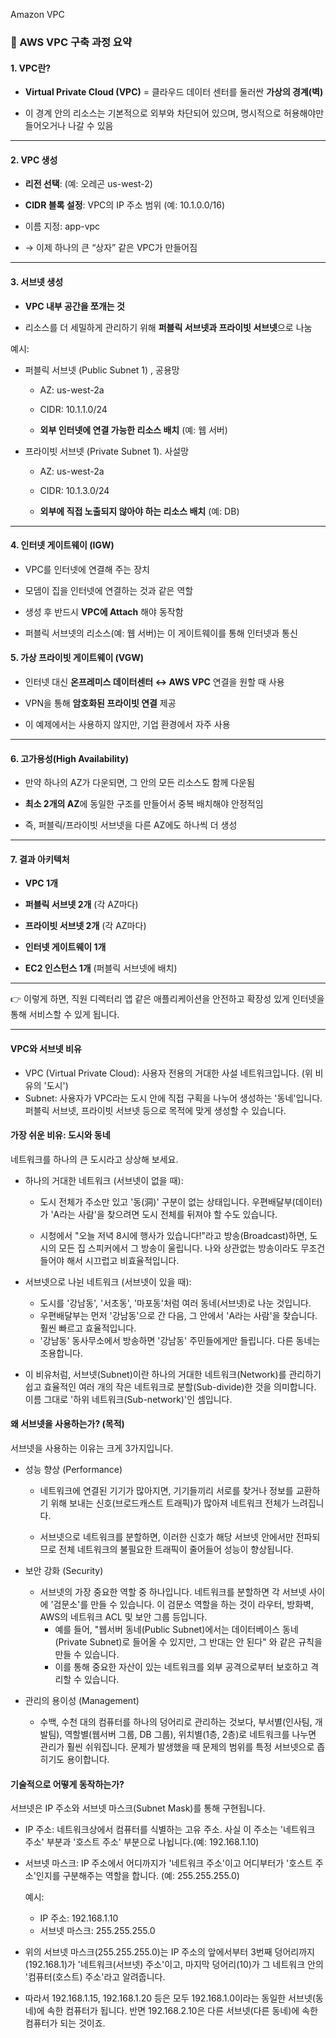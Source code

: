 Amazon VPC

### 📌 AWS VPC 구축 과정 요약
#### 1. VPC란?

- **Virtual Private Cloud (VPC)** = 클라우드 데이터 센터를 둘러싼 **가상의 경계(벽)**

- 이 경계 안의 리소스는 기본적으로 외부와 차단되어 있으며, 명시적으로 허용해야만 들어오거나 나갈 수 있음

---

#### 2. VPC 생성

- **리전 선택**: (예: 오레곤 us-west-2)

- **CIDR 블록 설정**: VPC의 IP 주소 범위 (예: 10.1.0.0/16)

- 이름 지정: app-vpc

- → 이제 하나의 큰 “상자” 같은 VPC가 만들어짐

---

#### 3. 서브넷 생성

- **VPC 내부 공간을 쪼개는 것**

- 리소스를 더 세밀하게 관리하기 위해 **퍼블릭 서브넷과 프라이빗 서브넷**으로 나눔

예시:

- 퍼블릭 서브넷 (Public Subnet 1) , 공용망 
    
    - AZ: us-west-2a

    - CIDR: 10.1.1.0/24

    - **외부 인터넷에 연결 가능한 리소스 배치** (예: 웹 서버)

- 프라이빗 서브넷 (Private Subnet 1). 사설망

    - AZ: us-west-2a

    - CIDR: 10.1.3.0/24

    - **외부에 직접 노출되지 않아야 하는 리소스 배치** (예: DB)

---

#### 4. 인터넷 게이트웨이 (IGW)

- VPC를 인터넷에 연결해 주는 장치

- 모뎀이 집을 인터넷에 연결하는 것과 같은 역할

- 생성 후 반드시 **VPC에 Attach** 해야 동작함

- 퍼블릭 서브넷의 리소스(예: 웹 서버)는 이 게이트웨이를 통해 인터넷과 통신

#### 5. 가상 프라이빗 게이트웨이 (VGW)

- 인터넷 대신 **온프레미스 데이터센터 ↔ AWS VPC** 연결을 원할 때 사용

- VPN을 통해 **암호화된 프라이빗 연결** 제공

- 이 예제에서는 사용하지 않지만, 기업 환경에서 자주 사용

---

#### 6. 고가용성(High Availability)

- 만약 하나의 AZ가 다운되면, 그 안의 모든 리소스도 함께 다운됨

- **최소 2개의 AZ**에 동일한 구조를 만들어서 중복 배치해야 안정적임

- 즉, 퍼블릭/프라이빗 서브넷을 다른 AZ에도 하나씩 더 생성

---

#### 7. 결과 아키텍처

- **VPC 1개**

- **퍼블릭 서브넷 2개** (각 AZ마다)

- **프라이빗 서브넷 2개** (각 AZ마다)

- **인터넷 게이트웨이 1개**

- **EC2 인스턴스 1개** (퍼블릭 서브넷에 배치)

---

👉 이렇게 하면, 직원 디렉터리 앱 같은 애플리케이션을 안전하고 확장성 있게 인터넷을 통해 서비스할 수 있게 됩니다.

---

#### VPC와 서브넷 비유 

- VPC (Virtual Private Cloud): 사용자 전용의 거대한 사설 네트워크입니다. (위 비유의 '도시')
- Subnet: 사용자가 VPC라는 도시 안에 직접 구획을 나누어 생성하는 '동네'입니다. 퍼블릭 서브넷, 프라이빗 서브넷 등으로 목적에 맞게 생성할 수 있습니다.


#### 가장 쉬운 비유: 도시와 동네

네트워크를 하나의 큰 도시라고 상상해 보세요.

- 하나의 거대한 네트워크 (서브넷이 없을 때):

    - 도시 전체가 주소만 있고 '동(洞)' 구분이 없는 상태입니다. 우편배달부(데이터)가 'A라는 사람'을 찾으려면 도시 전체를 뒤져야 할 수도 있습니다.

    - 시청에서 "오늘 저녁 8시에 행사가 있습니다!"라고 방송(Broadcast)하면, 도시의 모든 집 스피커에서 그 방송이 울립니다. 나와 상관없는 방송이라도 무조건 들어야 해서 시끄럽고 비효율적입니다.

- 서브넷으로 나뉜 네트워크 (서브넷이 있을 때):
    - 도시를 '강남동', '서초동', '마포동'처럼 여러 동네(서브넷)로 나눈 것입니다.
    - 우편배달부는 먼저 '강남동'으로 간 다음, 그 안에서 'A라는 사람'을 찾습니다. 훨씬 빠르고 효율적입니다.
    - '강남동' 동사무소에서 방송하면 '강남동' 주민들에게만 들립니다. 다른 동네는 조용합니다.

- 이 비유처럼, 서브넷(Subnet)이란 하나의 거대한 네트워크(Network)를 관리하기 쉽고 효율적인 여러 개의 작은 네트워크로 분할(Sub-divide)한 것을 의미합니다. 이름 그대로 '하위 네트워크(Sub-network)'인 셈입니다.

#### 왜 서브넷을 사용하는가? (목적)

  서브넷을 사용하는 이유는 크게 3가지입니다.

- 성능 향상 (Performance)
  
  - 네트워크에 연결된 기기가 많아지면, 기기들끼리 서로를 찾거나 정보를 교환하기 위해 보내는 신호(브로드캐스트 트래픽)가 많아져 네트워크 전체가 느려집니다. 
  
  - 서브넷으로 네트워크를 분할하면, 이러한 신호가 해당 서브넷 안에서만 전파되므로 전체 네트워크의 불필요한 트래픽이 줄어들어 성능이 향상됩니다.

- 보안 강화 (Security)
  
  - 서브넷의 가장 중요한 역할 중 하나입니다. 네트워크를 분할하면 각 서브넷 사이에 '검문소'를 만들 수 있습니다. 이 검문소 역할을 하는 것이 라우터, 방화벽, AWS의 네트워크 ACL 및 보안 그룹 등입니다.
    - 예를 들어, "웹서버 동네(Public Subnet)에서는 데이터베이스 동네(Private Subnet)로 들어올 수 있지만, 그 반대는 안 된다" 와 같은 규칙을 만들 수 있습니다.
    - 이를 통해 중요한 자산이 있는 네트워크를 외부 공격으로부터 보호하고 격리할 수 있습니다.

- 관리의 용이성 (Management)
  - 수백, 수천 대의 컴퓨터를 하나의 덩어리로 관리하는 것보다, 부서별(인사팀, 개발팀), 역할별(웹서버 그룹, DB 그룹), 위치별(1층, 2층)로 네트워크를 나누면 관리가 훨씬 쉬워집니다. 문제가 발생했을 때 문제의 범위를 특정 서브넷으로 좁히기도 용이합니다.

#### 기술적으로 어떻게 동작하는가?

서브넷은 IP 주소와 서브넷 마스크(Subnet Mask)를 통해 구현됩니다.

- IP 주소: 네트워크상에서 컴퓨터를 식별하는 고유 주소. 사실 이 주소는 '네트워크 주소' 부분과 '호스트 주소' 부분으로 나뉩니다.(예: 192.168.1.10)
   
- 서브넷 마스크: IP 주소에서 어디까지가 '네트워크 주소'이고 어디부터가 '호스트 주소'인지를 구분해주는 역할을 합니다. (예: 255.255.255.0)

  예시:
  - IP 주소: 192.168.1.10
  - 서브넷 마스크: 255.255.255.0

- 위의 서브넷 마스크(255.255.255.0)는 IP 주소의 앞에서부터 3번째 덩어리까지(192.168.1)가 '네트워크(서브넷) 주소'이고, 마지막 덩어리(10)가 그 네트워크 안의 '컴퓨터(호스트) 주소'라고 알려줍니다.

- 따라서 192.168.1.15, 192.168.1.20 등은 모두 192.168.1.0이라는 동일한 서브넷(동네)에 속한 컴퓨터가 됩니다. 반면 192.168.2.10은 다른 서브넷(다른 동네)에 속한 컴퓨터가 되는 것이죠.



